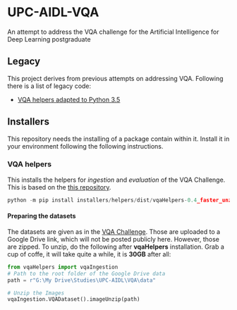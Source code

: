 # UPC-AIDL-VQA
An attempt to address the VQA challenge for the Artificial Intelligence for Deep Learning postgraduate

## Legacy
This project derives from previous attempts on addressing VQA. Following there is a list of legacy code:

* [VQA helpers adapted to Python 3.5](https://github.com/vfp1/VQA)

## Installers
This repository needs the installing of a package contain within it. Install it in your environment following
the following instructions.

### VQA helpers
This installs the helpers for _ingestion_ and _evaluation_ of the VQA Challenge. This is based on the
[this repository](https://github.com/vfp1/VQA).
``` python
python -m pip install installers/helpers/dist/vqaHelpers-0.4_faster_unzip_capabilities-py3-none-any.whl
```

#### Preparing the datasets
The datasets are given as in the [VQA Challenge](https://visualqa.org/download.html). Those are uploaded to a Google Drive 
link, which will not be posted publicly here. However, those are zipped. To unzip, do the following after **vqaHelpers** installation. 
Grab a cup of coffe, it will take quite a while, it is **30GB** after all:

``` python
from vqaHelpers import vqaIngestion
# Path to the root folder of the Google Drive data
path = r"G:\My Drive\Studies\UPC-AIDL\VQA\data"

# Unzip the Images
vqaIngestion.VQADataset().imageUnzip(path)
```
